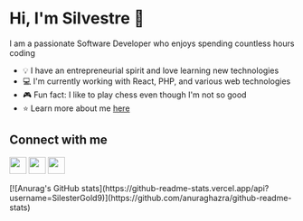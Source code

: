 # Hi, I'm Silvestre 👋

I am a passionate Software Developer who enjoys spending countless hours coding

* 💡 I have an entrepreneurial spirit and love learning new technologies
* 💻 I'm currently working with React, PHP, and various web technologies
* 🎮 Fun fact: I like to play chess even though I'm not so good
* ⭐ Learn more about me [here](your-portfolio-or-website-link)

## Connect with me

[<img src="https://raw.githubusercontent.com/rahuldkjain/github-profile-readme-generator/master/src/images/icons/Social/youtube.svg" width="30" height="30" />](your-youtube-link)
[<img src="https://raw.githubusercontent.com/rahuldkjain/github-profile-readme-generator/master/src/images/icons/Social/instagram.svg" width="30" height="30" />](your-instagram-link)
[<img src="https://raw.githubusercontent.com/rahuldkjain/github-profile-readme-generator/master/src/images/icons/Social/linked-in-alt.svg" width="30" height="30" />](https://www.linkedin.com/in/silvestre-dourado-b45425307/)

<div align="left">
 [![Anurag's GitHub stats](https://github-readme-stats.vercel.app/api?username=SilesterGold9)](https://github.com/anuraghazra/github-readme-stats)
</div>
